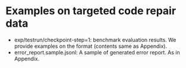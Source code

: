 # Examples on targeted code repair data
* exp/testrun/checkpoint-step=1: benchmark evaluation results. We provide examples on the format (contents same as Appendix).
* error_report.sample.jsonl: A sample of generated error report. As in Appendix.